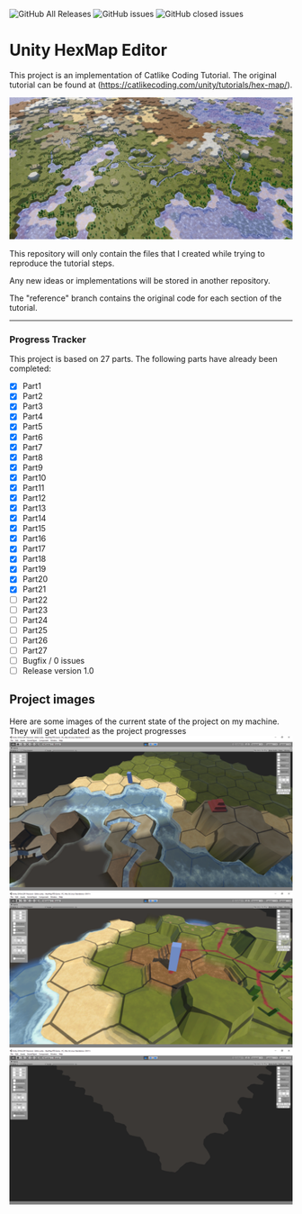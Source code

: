 ![GitHub All Releases](https://img.shields.io/github/downloads/mikxingu/HexMap_Editor/total)
![GitHub issues](https://img.shields.io/github/issues/mikxingu/HexMap_Editor?color=red)
![GitHub closed issues](https://img.shields.io/github/issues-closed-raw/mikxingu/HexMap_Editor?color=green)
# Unity HexMap Editor

This project is an implementation of Catlike Coding Tutorial.
The original tutorial can be found at (https://catlikecoding.com/unity/tutorials/hex-map/).

![HEXMAP](./HexMap%20RTS%20Game/logo.jpg)

This repository will only contain the files that I created while trying to reproduce the tutorial steps. 

Any new ideas or implementations will be stored in another repository.

The "reference" branch contains the original code for each section of the tutorial.

---

### Progress Tracker
This project is based on 27 parts. The following parts have already been completed:
- [x] Part1
- [x] Part2
- [x] Part3
- [x] Part4
- [x] Part5
- [x] Part6
- [x] Part7
- [x] Part8
- [x] Part9
- [x] Part10
- [x] Part11
- [x] Part12
- [x] Part13
- [x] Part14
- [x] Part15
- [x] Part16
- [x] Part17
- [x] Part18
- [x] Part19
- [x] Part20
- [x] Part21
- [ ] Part22
- [ ] Part23
- [ ] Part24
- [ ] Part25
- [ ] Part26
- [ ] Part27
- [ ] Bugfix / 0 issues
- [ ] Release version 1.0

## Project images
Here are some images of the current state of the project on my machine. They will get updated as the project progresses
![image1](./HexMap%20RTS%20Game/1.png)
![image2](./HexMap%20RTS%20Game/2.png)
![image3](./HexMap%20RTS%20Game/3.png)